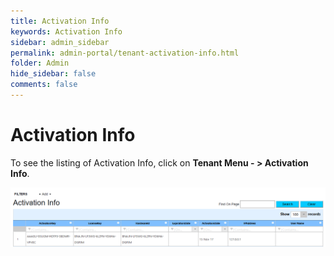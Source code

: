 ```yaml
---
title: Activation Info
keywords: Activation Info
sidebar: admin_sidebar
permalink: admin-portal/tenant-activation-info.html
folder: Admin
hide_sidebar: false
comments: false
---
```


# Activation Info

To see the listing of Activation Info, click on **Tenant Menu - > Activation Info**.

![](/images/TenActivationInfo.png)

